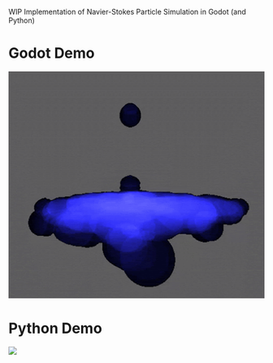 WIP Implementation of Navier-Stokes Particle Simulation in Godot (and Python)

# Godot Demo
<img src="demo.gif">

# Python Demo
<img src="python.gif">
